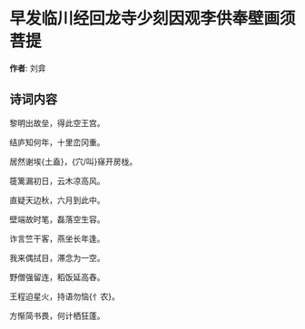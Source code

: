 # 早发临川经回龙寺少刻因观李供奉壁画须菩提

**作者**: 刘弇

## 诗词内容

黎明出故垒，得此空王宫。

结庐知何年，十里峦冈重。

居然谢埃{土盍}，{穴/叫}窱开房栊。

簁篱漏初日，云木凉高风。

直疑天边秋，六月到此中。

壁端故时笔，磊落空生容。

诈言竺干客，燕坐长年逢。

我来偶拭目，滞念为一空。

野僧强留连，稻饭延高舂。

王程迫星火，持语勿恼{忄农}。

方惭简书畏，何计栖狂蓬。

